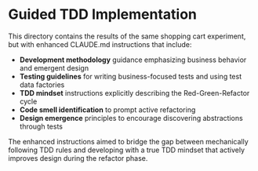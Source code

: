 # Guided TDD Implementation

This directory contains the results of the same shopping cart experiment, but with enhanced CLAUDE.md instructions that include:

- **Development methodology** guidance emphasizing business behavior and emergent design
- **Testing guidelines** for writing business-focused tests and using test data factories
- **TDD mindset** instructions explicitly describing the Red-Green-Refactor cycle
- **Code smell identification** to prompt active refactoring
- **Design emergence** principles to encourage discovering abstractions through tests

The enhanced instructions aimed to bridge the gap between mechanically following TDD rules and developing with a true TDD mindset that actively improves design during the refactor phase.
